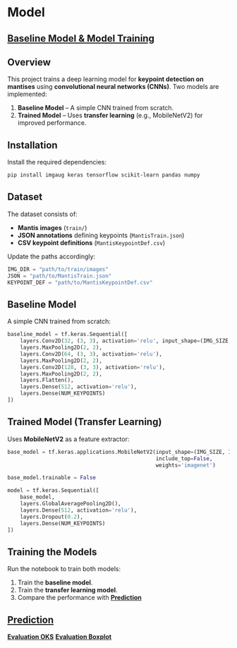 # Model

## **[Baseline Model & Model Training](mantis_keypoint_detection_training)**

## **Overview**
This project trains a deep learning model for **keypoint detection on mantises** using **convolutional neural networks (CNNs)**. Two models are implemented:
1. **Baseline Model** – A simple CNN trained from scratch.
2. **Trained Model** – Uses **transfer learning** (e.g., MobileNetV2) for improved performance.

## **Installation**
Install the required dependencies:

```sh
pip install imgaug keras tensorflow scikit-learn pandas numpy
```

## **Dataset**
The dataset consists of:
- **Mantis images** (`train/`)
- **JSON annotations** defining keypoints (`MantisTrain.json`)
- **CSV keypoint definitions** (`MantisKeypointDef.csv`)

Update the paths accordingly:

```python
IMG_DIR = "path/to/train/images"
JSON = "path/to/MantisTrain.json"
KEYPOINT_DEF = "path/to/MantisKeypointDef.csv"
```

## **Baseline Model**
A simple CNN trained from scratch:

```python
baseline_model = tf.keras.Sequential([
    layers.Conv2D(32, (3, 3), activation='relu', input_shape=(IMG_SIZE, IMG_SIZE, 3)),
    layers.MaxPooling2D(2, 2),
    layers.Conv2D(64, (3, 3), activation='relu'),
    layers.MaxPooling2D(2, 2),
    layers.Conv2D(128, (3, 3), activation='relu'),
    layers.MaxPooling2D(2, 2),
    layers.Flatten(),
    layers.Dense(512, activation='relu'),
    layers.Dense(NUM_KEYPOINTS)
])
```

## **Trained Model (Transfer Learning)**
Uses **MobileNetV2** as a feature extractor:

```python
base_model = tf.keras.applications.MobileNetV2(input_shape=(IMG_SIZE, IMG_SIZE, 3),
                                               include_top=False,
                                               weights='imagenet')

base_model.trainable = False

model = tf.keras.Sequential([
    base_model,
    layers.GlobalAveragePooling2D(),
    layers.Dense(512, activation='relu'),
    layers.Dropout(0.2),
    layers.Dense(NUM_KEYPOINTS)
])
```

## **Training the Models**
Run the notebook to train both models:

1. Train the **baseline model**.
2. Train the **transfer learning model**.
3. Compare the performance with **[Prediction](mantis_keypoint_detection_prediction)**


## **[Prediction](mantis_keypoint_detection_prediction)**
**[Evaluation OKS](evaluation)**
**[Evaluation Boxplot](evaluation_boxplot)**
